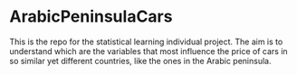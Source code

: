 # ArabicPeninsulaCars
This is the repo for the statistical learning individual project. The aim is to understand which are the variables that most influence the price of cars in so similar yet different countries, like the ones in the Arabic peninsula.
